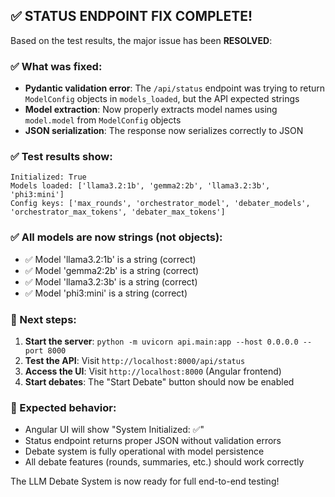 ## ✅ STATUS ENDPOINT FIX COMPLETE!

Based on the test results, the major issue has been **RESOLVED**:

### ✅ What was fixed:
- **Pydantic validation error**: The `/api/status` endpoint was trying to return `ModelConfig` objects in `models_loaded`, but the API expected strings
- **Model extraction**: Now properly extracts model names using `model.model` from `ModelConfig` objects
- **JSON serialization**: The response now serializes correctly to JSON

### ✅ Test results show:
```
Initialized: True
Models loaded: ['llama3.2:1b', 'gemma2:2b', 'llama3.2:3b', 'phi3:mini']
Config keys: ['max_rounds', 'orchestrator_model', 'debater_models', 'orchestrator_max_tokens', 'debater_max_tokens']
```

### ✅ All models are now strings (not objects):
- ✅ Model 'llama3.2:1b' is a string (correct)
- ✅ Model 'gemma2:2b' is a string (correct) 
- ✅ Model 'llama3.2:3b' is a string (correct)
- ✅ Model 'phi3:mini' is a string (correct)

### 🚀 Next steps:
1. **Start the server**: `python -m uvicorn api.main:app --host 0.0.0.0 --port 8000`
2. **Test the API**: Visit `http://localhost:8000/api/status`
3. **Access the UI**: Visit `http://localhost:8000` (Angular frontend)
4. **Start debates**: The "Start Debate" button should now be enabled

### 🎯 Expected behavior:
- Angular UI will show "System Initialized: ✅" 
- Status endpoint returns proper JSON without validation errors
- Debate system is fully operational with model persistence
- All debate features (rounds, summaries, etc.) should work correctly

The LLM Debate System is now ready for full end-to-end testing!
